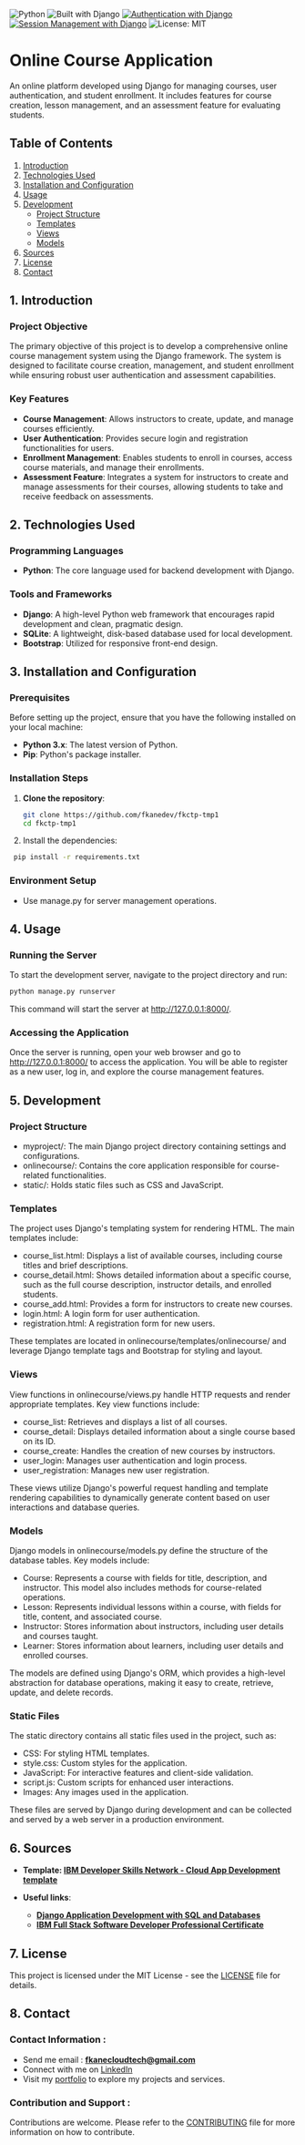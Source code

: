 ![Python](https://img.shields.io/badge/Python-3.9-blue.svg)
![Built with Django](https://img.shields.io/badge/Built%20with-Django-b5f05d.svg)
[![Authentication with Django](https://img.shields.io/badge/Authentication%20with-Django-green.svg)](https://docs.djangoproject.com/en/stable/topics/auth/)
[![Session Management with Django](https://img.shields.io/badge/Session%20Management-Django-yellow.svg)](https://docs.djangoproject.com/en/stable/topics/http/sessions/)
![License: MIT](https://img.shields.io/badge/License-MIT-yellow.svg)

# Online Course Application

An online platform developed using Django for managing courses, user authentication, and student enrollment. It includes features for course creation, lesson management, and an assessment feature for evaluating students.

## Table of Contents
1. [Introduction](#introduction)
2. [Technologies Used](#technologies-used)
3. [Installation and Configuration](#installation-and-configuration)
4. [Usage](#usage)
5. [Development](#development)
   - [Project Structure](#project-structure)
   - [Templates](#templates)
   - [Views](#views)
   - [Models](#models)
6. [Sources](#sources)
7. [License](#license)
8. [Contact](#contact)

## 1. Introduction

### Project Objective
The primary objective of this project is to develop a comprehensive online course management system using the Django framework. The system is designed to facilitate course creation, management, and student enrollment while ensuring robust user authentication and assessment capabilities.

### Key Features
- **Course Management**: Allows instructors to create, update, and manage courses efficiently.
- **User Authentication**: Provides secure login and registration functionalities for users.
- **Enrollment Management**: Enables students to enroll in courses, access course materials, and manage their enrollments.
- **Assessment Feature**: Integrates a system for instructors to create and manage assessments for their courses, allowing students to take and receive feedback on assessments.

## 2. Technologies Used

### Programming Languages
- **Python**: The core language used for backend development with Django.

### Tools and Frameworks
- **Django**: A high-level Python web framework that encourages rapid development and clean, pragmatic design.
- **SQLite**: A lightweight, disk-based database used for local development.
- **Bootstrap**: Utilized for responsive front-end design.

## 3. Installation and Configuration

### Prerequisites
Before setting up the project, ensure that you have the following installed on your local machine:
- **Python 3.x**: The latest version of Python.
- **Pip**: Python's package installer.

### Installation Steps
1. **Clone the repository**:
   ```sh
   git clone https://github.com/fkanedev/fkctp-tmp1
   cd fkctp-tmp1
   ```
2. Install the dependencies:
  ```bash
   pip install -r requirements.txt
   ```
### Environment Setup
- Use manage.py for server management operations.
## 4. Usage
### Running the Server
To start the development server, navigate to the project directory and run:
   ```bash
   python manage.py runserver
   ```
This command will start the server at http://127.0.0.1:8000/.

### Accessing the Application
Once the server is running, open your web browser and go to http://127.0.0.1:8000/ to access the application. You will be able to register as a new user, log in, and explore the course management features.

## 5. Development
### Project Structure
- myproject/: The main Django project directory containing settings and configurations.
- onlinecourse/: Contains the core application responsible for course-related functionalities.
- static/: Holds static files such as CSS and JavaScript.

### Templates
The project uses Django's templating system for rendering HTML. The main templates include:
- course_list.html: Displays a list of available courses, including course titles and brief descriptions.
- course_detail.html: Shows detailed information about a specific course, such as the full course description, instructor details, and enrolled students.
- course_add.html: Provides a form for instructors to create new courses.
- login.html: A login form for user authentication.
- registration.html: A registration form for new users.

These templates are located in onlinecourse/templates/onlinecourse/ and leverage Django template tags and Bootstrap for styling and layout.

### Views
View functions in onlinecourse/views.py handle HTTP requests and render appropriate templates. Key view functions include:
- course_list: Retrieves and displays a list of all courses.
- course_detail: Displays detailed information about a single course based on its ID.
- course_create: Handles the creation of new courses by instructors.
- user_login: Manages user authentication and login process.
- user_registration: Manages new user registration.

These views utilize Django's powerful request handling and template rendering capabilities to dynamically generate content based on user interactions and database queries.

### Models
Django models in onlinecourse/models.py define the structure of the database tables. Key models include:
- Course: Represents a course with fields for title, description, and instructor. This model also includes methods for course-related operations.
- Lesson: Represents individual lessons within a course, with fields for title, content, and associated course.
- Instructor: Stores information about instructors, including user details and courses taught.
- Learner: Stores information about learners, including user details and enrolled courses.

The models are defined using Django's ORM, which provides a high-level abstraction for database operations, making it easy to create, retrieve, update, and delete records.

### Static Files
The static directory contains all static files used in the project, such as:
- CSS: For styling HTML templates.
- style.css: Custom styles for the application.
- JavaScript: For interactive features and client-side validation.
- script.js: Custom scripts for enhanced user interactions.
- Images: Any images used in the application.

These files are served by Django during development and can be collected and served by a web server in a production environment.

## 6. Sources <a name="sources"></a>

- **Template: [IBM Developer Skills Network - Cloud App Development template](https://github.com/ibm-developer-skills-network/final-cloud-app-with-database)**

- **Useful links**:
  - **[Django Application Development with SQL and Databases](https://www.coursera.org/learn/developing-applications-with-sql-databases-and-django/home/week/5)**
  - **[IBM Full Stack Software Developer Professional Certificate](https://www.coursera.org/professional-certificates/ibm-full-stack-cloud-developer)**

## 7. License <a name="license"></a>

This project is licensed under the MIT License - see the [LICENSE](/LICENSE) file for details.

## 8. Contact <a name="contact"></a>

### Contact Information :

- Send me email : **fkanecloudtech@gmail.com**
- Connect with me on [LinkedIn](https://www.linkedin.com/in/your-profile/)
- Visit my [portfolio](https://yourname.github.io) to explore my projects and services.


### Contribution and Support :

Contributions are welcome. Please refer to the [CONTRIBUTING](/CONTRIBUTING) file for more information on how to contribute.
